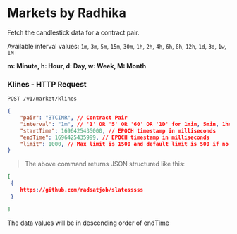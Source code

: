 # Markets by Radhika

Fetch the candlestick data for a contract pair.

Available interval values: `1m`, `3m`, `5m`, `15m`, `30m`, `1h`, `2h`, `4h`, `6h`, `8h`, `12h`, `1d`, `3d`, `1w`, `1M`

**m: Minute, h: Hour, d: Day, w: Week, M: Month**

### Klines - HTTP Request

 `POST /v1/market/klines`

```json
{
    "pair": "BTCINR", // Contract Pair
    "interval": "1m", // '1' OR '5' OR '60' OR '1D' for 1min, 5min, 1hour, 1day respectively
    "startTime": 1696425435000, // EPOCH timestamp in milliseconds
    "endTime": 1696425435999, // EPOCH timestamp in milliseconds
    "limit": 1000, // Max limit is 1500 and default limit is 500 if no limit value will be passed
}
```

> The above command returns JSON structured like this:
 
```json
[
 {
    https://github.com/radsatjob/slatesssss
 }

]
```

<aside class="notice">
 The data values will be in descending order of endTime  
</aside>
